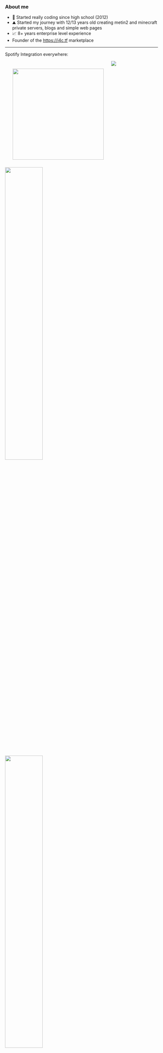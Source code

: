 ### About me

- 🤯 Started really coding since high school (2012)
- ⛰️ Started my journey with 12/13 years old creating metin2 and minecraft private servers, blogs and simple web pages
- 📈 8+ years enterprise level experience
- Founder of the https://i4c.tf marketplace
---

<p>Spotify Integration everywhere: </p>
<img align="left" src="https://52d7-2001-8a0-fef4-5f00-cddc-6228-7de7-cc37.ngrok-free.app/spotify/lastsong/31xadki24a65oayxsedj6rjqd4y4" width="300" style="margin:25px" /> 

<img src='https://hacked-github-stat-trophies.vercel.app/?username=jorgermduarte&theme=dracula&column=11'>
<p align=left>
  <img algin='left' width='49.7%' src='https://readme-stats-fabio-vicente.vercel.app/api?username=jorgermduarte&count_private=true&show_icons=true&theme=dracula' />
  <img algin='right' width='49.7%' src='https://github-readme-streak-stats.herokuapp.com/?user=jorgermduarte&theme=dracula' />
</p>

<p align=left>
  <img align='left' width='63%'  src="https://media.giphy.com/media/xggannAWFPgwCMvRto/giphy.gif" width="300">
  <img align='right' width='34%' src='https://github-readme-stats-git-masterrstaa-rickstaa.vercel.app/api/top-langs/?username=jorgermduarte&theme=dracula&langs_count=15' />
</p>
